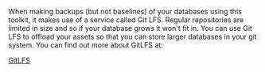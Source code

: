 When making backups (but not baselines) of your databases using this toolkit, it makes use of a service called Git LFS. 
Regular repositories are limited in size and so if your database grows it won't fit in. 
You can use Git LFS to offload your assets so that you can store larger databases in your git system.
You can find out more about GitLFS at:

[GitLFS](https://git-lfs.github.com/)
